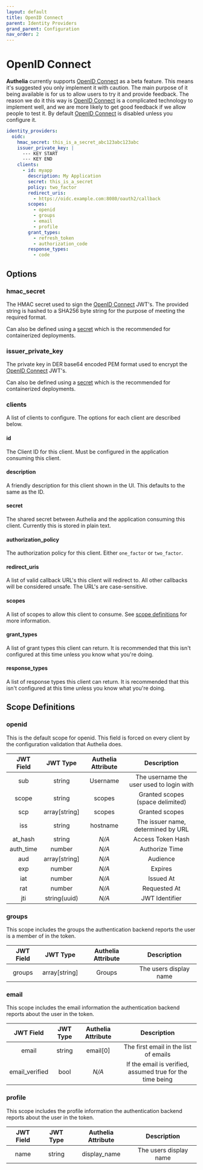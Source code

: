 ```yaml
---
layout: default
title: OpenID Connect
parent: Identity Providers
grand_parent: Configuration
nav_order: 2
---
```


# OpenID Connect

**Authelia** currently supports [OpenID Connect] as a beta feature. This means it's suggested you only implement
it with caution. The main purpose of it being available is for us to allow users to try it and provide feedback. The 
reason we do it this way is [OpenID Connect] is a complicated technology to implement well, and we are more likely to
get good feedback if we allow people to test it. By default [OpenID Connect] is disabled unless you configure it.

```yaml
identity_providers:
  oidc:
    hmac_secret: this_is_a_secret_abc123abc123abc
    issuer_private_key: |
      --- KEY START
      --- KEY END
    clients:
      - id: myapp
        description: My Application
        secret: this_is_a_secret
        policy: two_factor
        redirect_uris:
          - https://oidc.example.com:8080/oauth2/callback
        scopes:
          - openid
          - groups
          - email
          - profile
        grant_types:
          - refresh_token
          - authorization_code
        response_types:
          - code
```

## Options

### hmac_secret

The HMAC secret used to sign the [OpenID Connect] JWT's. The provided string is hashed to a SHA256 byte string for
the purpose of meeting the required format.

Can also be defined using a [secret](../secrets.md) which is the recommended for containerized deployments.

### issuer_private_key

The private key in DER base64 encoded PEM format used to encrypt the [OpenID Connect] JWT's.

Can also be defined using a [secret](../secrets.md) which is the recommended for containerized deployments.

### clients

A list of clients to configure. The options for each client are described below.

#### id

The Client ID for this client. Must be configured in the application consuming this client.

#### description

A friendly description for this client shown in the UI. This defaults to the same as the ID.

#### secret

The shared secret between Authelia and the application consuming this client. Currently this is stored in plain text.

#### authorization_policy

The authorization policy for this client. Either `one_factor` or `two_factor`.

#### redirect_uris

A list of valid callback URL's this client will redirect to. All other callbacks will be considered unsafe. The URL's
are case-sensitive.

#### scopes

A list of scopes to allow this client to consume. See [scope definitions](#scope-definitions) for more information.

#### grant_types

A list of grant types this client can return. It is recommended that this isn't configured at this time unless you know
what you're doing. 

#### response_types

A list of response types this client can return. It is recommended that this isn't configured at this time unless you 
know what you're doing.

## Scope Definitions

### openid

This is the default scope for openid. This field is forced on every client by the configuration
validation that Authelia does.

|JWT Field|JWT Type     |Authelia Attribute|Description                             |
|:-------:|:-----------:|:----------------:|:--------------------------------------:|
|sub      |string       |Username          |The username the user used to login with|
|scope    |string       |scopes            |Granted scopes (space delimited)        |
|scp      |array[string]|scopes            |Granted scopes                          |
|iss      |string       |hostname          |The issuer name, determined by URL      |
|at_hash  |string       |_N/A_             |Access Token Hash                       |
|auth_time|number       |_N/A_             |Authorize Time                          |
|aud      |array[string]|_N/A_             |Audience                                |
|exp      |number       |_N/A_             |Expires                                 |
|iat      |number       |_N/A_             |Issued At                               |
|rat      |number       |_N/A_             |Requested At                            |
|jti      |string(uuid) |_N/A_             |JWT Identifier                          |

### groups

This scope includes the groups the authentication backend reports the user is a member of in the token.

|JWT Field|JWT Type     |Authelia Attribute|Description           |
|:-------:|:-----------:|:----------------:|:--------------------:|
|groups   |array[string]|Groups            |The users display name|

### email

This scope includes the email information the authentication backend reports about the user in the token.

|JWT Field     |JWT Type|Authelia Attribute|Description                                              |
|:------------:|:------:|:----------------:|:-------------------------------------------------------:|
|email         |string  |email[0]          |The first email in the list of emails                    |
|email_verified|bool    |_N/A_             |If the email is verified, assumed true for the time being|

### profile

This scope includes the profile information the authentication backend reports about the user in the token.

|JWT Field|JWT Type|Authelia Attribute|Description           |
|:-------:|:------:|:----------------:|:--------------------:|
|name     |string  | display_name     |The users display name|


[OpenID Connect]: https://openid.net/connect/